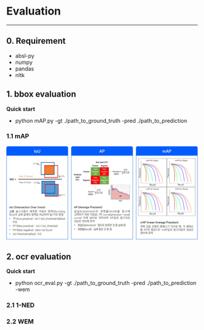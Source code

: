 # Evaluation
-------------------------
## 0. Requirement
- absl-py
- numpy
- pandas
- nltk
## 1. bbox evaluation
**Quick start**
- python mAP.py -gt ./path_to_ground_truth -pred ./path_to_prediction
### 1.1 mAP
![map 사진](./imgs/map_total.jpg)
## 2. ocr evaluation
**Quick start**
- python ocr_eval.py -gt ./path_to_ground_truth -pred ./path_to_prediction -wem
### 2.1 1-NED
### 2.2 WEM